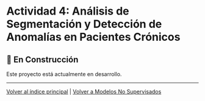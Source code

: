 # Actividad 4: Análisis de Segmentación y Detección de Anomalías en Pacientes Crónicos

## 🚧 En Construcción

Este proyecto está actualmente en desarrollo.

---

[Volver al índice principal](../../README.md) | [Volver a Modelos No Supervisados](../README.md)
